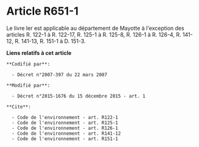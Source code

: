 # Article R651-1

Le livre Ier est applicable au   département de Mayotte  à l'exception des articles R. 122-1 à R. 122-17, R. 125-1 à R.
125-8, R. 126-1 à R. 126-4, R. 141-12, R. 141-13, 
R. 151-1 à D. 151-3.

**Liens relatifs à cet article**

	**Codifié par**:

	  - Décret n°2007-397 du 22 mars 2007

	**Modifié par**:

	  - Décret n°2015-1676 du 15 décembre 2015 - art. 1

	**Cite**:

	  - Code de l'environnement - art. R122-1
	  - Code de l'environnement - art. R125-1
	  - Code de l'environnement - art. R126-1
	  - Code de l'environnement - art. R141-12
	  - Code de l'environnement - art. R151-1
